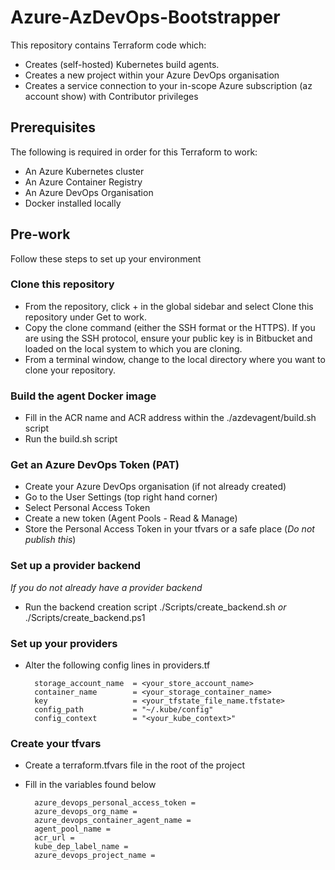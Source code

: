 # Azure-AzDevOps-Bootstrapper
This repository contains Terraform code which:
- Creates (self-hosted) Kubernetes build agents. 
- Creates a new project within your Azure DevOps organisation
- Creates a service connection to your in-scope Azure subscription (az account show) with Contributor privileges

## Prerequisites 
The following is required in order for this Terraform to work:
- An Azure Kubernetes cluster
- An Azure Container Registry
- An Azure DevOps Organisation
- Docker installed locally

## Pre-work
Follow these steps to set up your environment

### Clone this repository
- From the repository, click + in the global sidebar and select Clone this repository under Get to work.
- Copy the clone command (either the SSH format or the HTTPS). If you are using the SSH protocol, ensure your public key is in Bitbucket and loaded on the local system to which you are cloning.
- From a terminal window, change to the local directory where you want to clone your repository.

### Build the agent Docker image
- Fill in the ACR name and ACR address within the ./azdevagent/build.sh script
- Run the build.sh script

### Get an Azure DevOps Token (PAT)
- Create your Azure DevOps organisation (if not already created)
- Go to the User Settings (top right hand corner)
- Select Personal Access Token
- Create a new token (Agent Pools - Read & Manage)
- Store the Personal Access Token in your tfvars or a safe place (_Do not publish this_)

### Set up a provider backend
_If you do not already have a provider backend_
- Run the backend creation script ./Scripts/create_backend.sh _or_ ./Scripts/create_backend.ps1 

### Set up your providers
- Alter the following config lines in providers.tf
 
        storage_account_name  = <your_store_account_name>
        container_name        = <your_storage_container_name>
        key                   = <your_tfstate_file_name.tfstate>
        config_path           = "~/.kube/config"
        config_context        = "<your_kube_context>"
        
### Create your tfvars 
- Create a terraform.tfvars file in the root of the project
- Fill in the variables found below

        azure_devops_personal_access_token = 
        azure_devops_org_name = 
        azure_devops_container_agent_name = 
        agent_pool_name = 
        acr_url = 
        kube_dep_label_name = 
        azure_devops_project_name = 